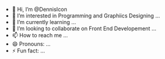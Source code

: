 - 👋 Hi, I’m @DennisIcon
- 👀 I’m interested in Programming and Graphiics Designing ...
- 🌱 I’m currently learning ...
- 💞️ I’m looking to collaborate on Front End Developement ...
- 📫 How to reach me ...
- 😄 Pronouns: ...
- ⚡ Fun fact: ...

<!---
DennisIcon/DennisIcon is a ✨ special ✨ repository because its `README.md` (this file) appears on your GitHub profile.
You can click the Preview link to take a look at your changes.
--->
